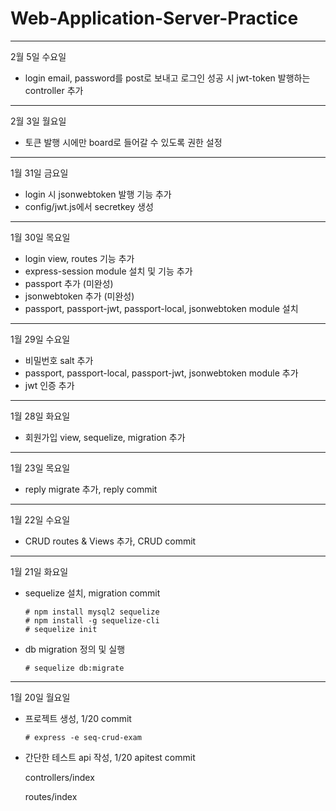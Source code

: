 # Web-Application-Server-Practice

-------------------------

2월 5일 수요일

  - login email, password를 post로 보내고 로그인 성공 시 jwt-token 발행하는 controller 추가

-------------------------

2월 3일 월요일

  - 토큰 발행 시에만 board로 들어갈 수 있도록 권한 설정

-------------------------

1월 31일 금요일

  - login 시 jsonwebtoken 발행 기능 추가
  - config/jwt.js에서 secretkey 생성

-------------------------

1월 30일 목요일

  - login view, routes 기능 추가
  - express-session module 설치 및 기능 추가
  - passport 추가 (미완성)
  - jsonwebtoken 추가 (미완성)
  - passport, passport-jwt, passport-local, jsonwebtoken module 설치

-------------------------

1월 29일 수요일

  - 비밀번호 salt 추가
  - passport, passport-local, passport-jwt, jsonwebtoken module 추가
  - jwt 인증 추가

-------------------------

1월 28일 화요일

  - 회원가입 view, sequelize, migration 추가

-------------------------

1월 23일 목요일

  - reply migrate 추가, reply commit

-------------------------

1월 22일 수요일

  - CRUD routes & Views 추가, CRUD commit

-------------------------

1월 21일 화요일

  - sequelize 설치, migration commit
  
        # npm install mysql2 sequelize
        # npm install -g sequelize-cli
        # sequelize init
        
  - db migration 정의 및 실행
  
        # sequelize db:migrate

-------------------------

1월 20일 월요일

  - 프로젝트 생성, 1/20 commit
  
        # express -e seq-crud-exam

  - 간단한 테스트 api 작성, 1/20 apitest commit
  
     controllers/index
     
     routes/index

